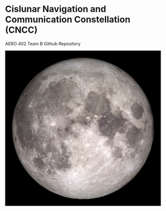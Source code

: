 # Cislunar Navigation and Communication Constellation (CNCC)

AERO 402 Team B Github Repository

![Alt text](/Pictures/Moon.jpg)